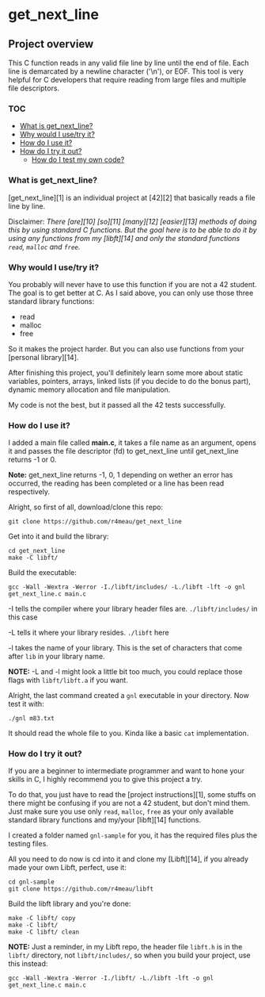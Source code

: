 # get_next_line

## Project overview
This C function reads in any valid file line by line until the end of file. Each line is demarcated by a newline character ('\n'), or EOF. This tool is very helpful for C developers that require reading from large files and multiple file descriptors.

### TOC
* [What is get_next_line?](#what-is-get_next_line)
* [Why would I use/try it?](#why-would-i-usetry-it)
* [How do I use it?](#how-do-i-use-it)
* [How do I try it out?](#how-do-i-try-it-out)
	* [How do I test my own code?](#how-do-i-test-my-own-code)

### What is get_next_line?

[get_next_line][1] is an individual project at [42][2] that basically reads a file line by line.

Disclaimer: *There [are][10] [so][11] [many][12] [easier][13] methods of doing this by using standard C functions. But the goal here is to be able to do it by using any functions from my [libft][14] and only the standard functions `read`, `malloc` and `free`.*

### Why would I use/try it?

You probably will never have to use this function if you are not a 42 student. The goal is to get better at C. As I said above, you can only use those three standard library functions:

* read
* malloc
* free

So it makes the project harder. But you can also use functions from your [personal library][14].

After finishing this project, you'll definitely learn some more about static variables, pointers, arrays, linked lists (if you decide to do the bonus part), dynamic memory allocation and file manipulation.

My code is not the best, but it passed all the 42 tests successfully.

### How do I use it?

I added a main file called **main.c**, it takes a file name as an argument, opens it and passes the file descriptor (fd) to get_next_line until get_next_line returns -1 or 0.

**Note:** get_next_line returns -1, 0, 1 depending on wether an error has occurred, the reading has been completed or a line has been read respectively.

Alright, so first of all, download/clone this repo:

	git clone https://github.com/r4meau/get_next_line
	
Get into it and build the library:
	
	cd get_next_line
	make -C libft/

Build the executable:
	
	gcc -Wall -Wextra -Werror -I./libft/includes/ -L./libft -lft -o gnl get_next_line.c main.c

-I tells the compiler where your library header files are. `./libft/includes/` in this case

-L tells it where your library resides. `./libft` here

-l takes the name of your library. This is the set of characters that come after `lib` in your library name.

**NOTE:** -L and -l might look a little bit too much, you could replace those flags with `libft/libft.a` if you want.

Alright, the last command created a `gnl` executable in your directory. Now test it with:

	./gnl m83.txt

It should read the whole file to you. Kinda like a basic `cat` implementation.

### How do I try it out?

If you are a beginner to intermediate programmer and want to hone your skills in C, I highly recommend you to give this project a try.

To do that, you just have to read the [project instructions][1], some stuffs on there might be confusing if you are not a 42 student, but don't mind them. Just make sure you use only `read`, `malloc`, `free` as your only available standard library functions and my/your [libft][14] functions.

I created a folder named `gnl-sample` for you, it has the required files plus the testing files.

All you need to do now is cd into it and clone my [Libft][14], if you already made your own Libft, perfect, use it:

	cd gnl-sample
	git clone https://github.com/r4meau/libft
	
Build the libft library and you're done:
	
	make -C libft/ copy
	make -C libft/
	make -C libft/ clean

**NOTE:** Just a reminder, in my Libft repo, the header file `libft.h` is in the `libft/` directory, not `libft/includes/`, so when you build your project, use this instead:

	gcc -Wall -Wextra -Werror -I./libft/ -L./libft -lft -o gnl get_next_line.c main.c
